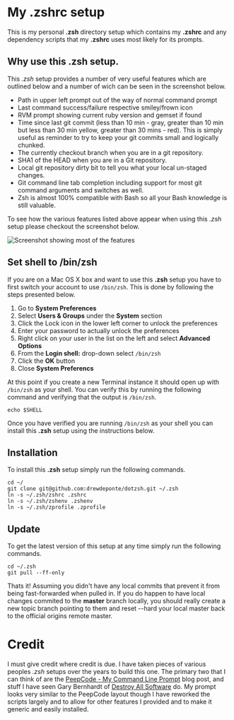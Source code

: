# My .zshrc setup

This is my personal **.zsh** directory setup which contains my **.zshrc** and
any dependency scripts that my **.zshrc** uses most likely for its prompts.

## Why use this **.zsh** setup.

This *.zsh* setup provides a number of very useful features which are
outlined below and a number of wich can be seen in the screenshot below.

* Path in upper left prompt out of the way of normal command prompt
* Last command success/failure respective smiley/frown icon
* RVM prompt showing current ruby version and gemset if found
* Time since last git commit (less than 10 min - gray, greater than 10 min but
  less than 30 min yellow, greater than 30 mins - red). This is simply useful
  as reminder to try to keep your git commits small and logically chunked.
* The currently checkout branch when you are in a git repository.
* SHA1 of the HEAD when you are in a Git repository.
* Local git repository dirty bit to tell you what your local un-staged
  changes.
* Git command line tab completion including support for most git command
  arguments and switches as well.
* Zsh is almost 100% compatible with Bash so all your Bash knowledge is still
  valuable.

To see how the various features listed above appear when using this *.zsh*
setup please checkout the screenshot below.

![Screenshot showing most of the features](images/prompt_screenshot.png?raw=true)

## Set shell to /bin/zsh

If you are on a Mac OS X box and want to use this **.zsh** setup you have to
first switch your account to use `/bin/zsh`. This is done by following the
steps presented below.

1. Go to **System Preferences**
2. Select **Users & Groups** under the **System** section
3. Click the Lock icon in the lower left corner to unlock the preferences
4. Enter your password to actually unlock the preferences
5. Right click on your user in the list on the left and select **Advanced
   Options**
6. From the **Login shell:** drop-down select `/bin/zsh`
7. Click the **OK** button
8. Close **System Preferencs**

At this point if you create a new Terminal instance it should open up with
`/bin/zsh` as your shell. You can verify this by running the following command
and verifying that the output is `/bin/zsh`.

    echo $SHELL

Once you have verified you are running `/bin/zsh` as your shell you can
install this **.zsh** setup using the instructions below.

## Installation

To install this **.zsh** setup simply run the following commands.

    cd ~/
    git clone git@github.com:drewdeponte/dotzsh.git ~/.zsh
    ln -s ~/.zsh/zshrc .zshrc
    ln -s ~/.zsh/zshenv .zshenv
    ln -s ~/.zsh/zprofile .zprofile

## Update

To get the latest version of this setup at any time simply run the following
commands.

    cd ~/.zsh
    git pull --ff-only

Thats it! Assuming you didn't have any local commits that prevent it from
being fast-forwarded when pulled in. If you do happen to have local changes
commited to the **master** branch locally, you should really create a new
topic branch pointing to them and reset --hard your local master back to the
official origins remote master.

# Credit

I must give credit where credit is due. I have taken pieces of various peoples
*.zsh* setups over the years to build this one. The primary two that I can
think of are the [PeepCode - My Command Line
Prompt](http://peepcode.com/blog/2012/my-command-line-prompt) blog post, and
stuff I have seen Gary Bernhardt of [Destroy All
Software](http://www.destroyallsoftware.com) do. My prompt looks very similar
to the PeepCode layout though I have reworked the scripts largely and to allow
for other features I provided and to make it generic and easily installed.

